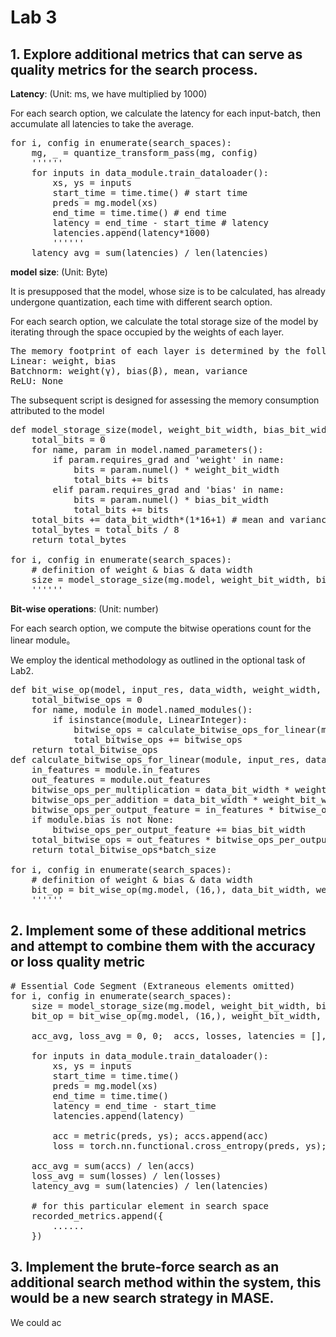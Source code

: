 # Lab 3

## 1. Explore additional metrics that can serve as quality metrics for the search process. 

**Latency**: (Unit: ms, we have multiplied by 1000)

For each search option, we calculate the latency for each input-batch, then accumulate all latencies to take the average.
<pre>
for i, config in enumerate(search_spaces):
    mg, _ = quantize_transform_pass(mg, config)
    ''''''
    for inputs in data_module.train_dataloader():
        xs, ys = inputs
        start_time = time.time() # start time
        preds = mg.model(xs)
        end_time = time.time() # end time
        latency = end_time - start_time # latency
        latencies.append(latency*1000)
        ''''''
    latency_avg = sum(latencies) / len(latencies) 
</pre>


**model size**: (Unit: Byte)

It is presupposed that the model, whose size is to be calculated, has already undergone quantization, each time with different search option.

For each search option, we calculate the total storage size of the model by iterating through the space occupied by the weights of each layer.
<pre>
The memory footprint of each layer is determined by the following attributes:
Linear: weight, bias
Batchnorm: weight(γ), bias(β), mean, variance
ReLU: None
</pre>

The subsequent script is designed for assessing the memory consumption attributed to the model
<pre>
def model_storage_size(model, weight_bit_width, bias_bit_width, data_bit_width):
    total_bits = 0 
    for name, param in model.named_parameters():
        if param.requires_grad and 'weight' in name:
            bits = param.numel() * weight_bit_width
            total_bits += bits
        elif param.requires_grad and 'bias' in name:
            bits = param.numel() * bias_bit_width
            total_bits += bits
    total_bits += data_bit_width*(1*16+1) # mean and variance of batchnorm
    total_bytes = total_bits / 8
    return total_bytes

for i, config in enumerate(search_spaces):
    # definition of weight & bias & data width
    size = model_storage_size(mg.model, weight_bit_width, bias_bit_width, data_bit_width)
    ''''''
</pre>


**Bit-wise operations**: (Unit: number)

For each search option, we compute the bitwise operations count for the linear module。

We employ the identical methodology as outlined in the optional task of Lab2.

<pre>
def bit_wise_op(model, input_res, data_width, weight_width, bias_width, batch_size):
    total_bitwise_ops = 0
    for name, module in model.named_modules():
        if isinstance(module, LinearInteger):
            bitwise_ops = calculate_bitwise_ops_for_linear(module, input_res, data_width, weight_width, bias_width, batch_size)
            total_bitwise_ops += bitwise_ops
    return total_bitwise_ops
def calculate_bitwise_ops_for_linear(module, input_res, data_bit_width, weight_bit_width, bias_bit_width, batch_size):
    in_features = module.in_features
    out_features = module.out_features
    bitwise_ops_per_multiplication = data_bit_width * weight_bit_width
    bitwise_ops_per_addition = data_bit_width * weight_bit_width
    bitwise_ops_per_output_feature = in_features * bitwise_ops_per_multiplication + (in_features - 1) * bitwise_ops_per_addition
    if module.bias is not None:
        bitwise_ops_per_output_feature += bias_bit_width
    total_bitwise_ops = out_features * bitwise_ops_per_output_feature
    return total_bitwise_ops*batch_size

for i, config in enumerate(search_spaces):
    # definition of weight & bias & data width
    bit_op = bit_wise_op(mg.model, (16,), data_bit_width, weight_bit_width, bias_bit_width)
    ''''''
</pre>

## 2. Implement some of these additional metrics and attempt to combine them with the accuracy or loss quality metric

<pre>
# Essential Code Segment (Extraneous elements omitted)
for i, config in enumerate(search_spaces):
    size = model_storage_size(mg.model, weight_bit_width, bias_bit_width, data_bit_width)  # model size after it has been quantized
    bit_op = bit_wise_op(mg.model, (16,), weight_bit_width, bias_bit_width, data_bit_width, batch_size)

    acc_avg, loss_avg = 0, 0;  accs, losses, latencies = [], [], []

    for inputs in data_module.train_dataloader():
        xs, ys = inputs
        start_time = time.time()
        preds = mg.model(xs)
        end_time = time.time()
        latency = end_time - start_time
        latencies.append(latency)

        acc = metric(preds, ys); accs.append(acc)
        loss = torch.nn.functional.cross_entropy(preds, ys); losses.append(loss)

    acc_avg = sum(accs) / len(accs)
    loss_avg = sum(losses) / len(losses)
    latency_avg = sum(latencies) / len(latencies) 

    # for this particular element in search space
    recorded_metrics.append({
        ......
    })   
</pre>



## 3. Implement the brute-force search as an additional search method within the system, this would be a new search strategy in MASE.

We could ac

